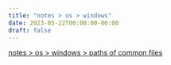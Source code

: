 ```yaml
---
title: "notes > os > windows"
date: 2023-05-22T00:00:00-06:00
draft: false
---
```


[notes > os > windows > paths of common files](paths-of-common-files.md)  
